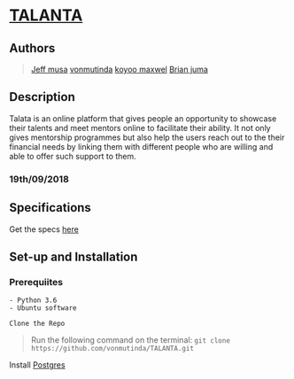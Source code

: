 # [TALANTA](https://github.com/vonmutinda/TALANTA.git)
## Authors 

>[Jeff musa](https://github.com/jeffmusa)
>[vonmutinda](https://github.com/vonmutinda)
>[koyoo maxwel](https://github.com/koyoo-maxwel)
>[Brian juma](https://github.com/alampulo)

## Description

Talata is an online platform that gives people  an opportunity to showcase their
 talents and meet mentors online to facilitate their ability.
It not only gives mentorship programmes but also help the users reach out to the their financial needs by linking them with different people who are willing and able to offer such support to them.

### 19th/09/2018


## Specifications
Get the specs [here](https://github.com/)


## Set-up and Installation


### Prerequiites

    - Python 3.6
    - Ubuntu software

`Clone the Repo`

> Run the following command on the terminal:
`git clone https://github.com/vonmutinda/TALANTA.git`

Install [Postgres](https://www.postgresql.org/download/)
